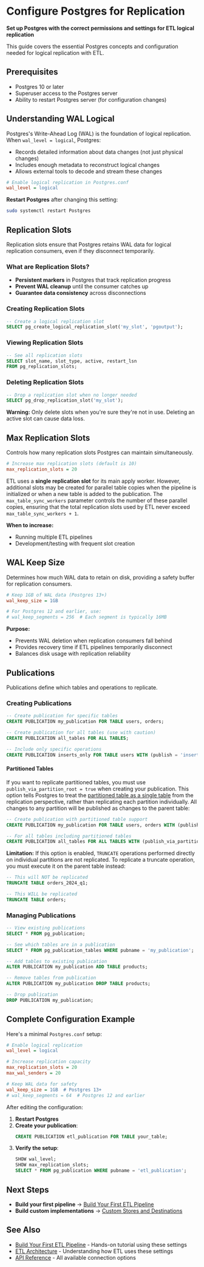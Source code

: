 # Configure Postgres for Replication

**Set up Postgres with the correct permissions and settings for ETL logical replication**

This guide covers the essential Postgres concepts and configuration needed for logical replication with ETL.

## Prerequisites

- Postgres 10 or later
- Superuser access to the Postgres server
- Ability to restart Postgres server (for configuration changes)

## Understanding WAL Logical

Postgres's Write-Ahead Log (WAL) is the foundation of logical replication. When `wal_level = logical`, Postgres:

- Records detailed information about data changes (not just physical changes)
- Includes enough metadata to reconstruct logical changes
- Allows external tools to decode and stream these changes

```ini
# Enable logical replication in Postgres.conf
wal_level = logical
```

**Restart Postgres** after changing this setting:

```bash
sudo systemctl restart Postgres
```

## Replication Slots

Replication slots ensure that Postgres retains WAL data for logical replication consumers, even if they disconnect temporarily.

### What are Replication Slots?

- **Persistent markers** in Postgres that track replication progress
- **Prevent WAL cleanup** until the consumer catches up
- **Guarantee data consistency** across disconnections

### Creating Replication Slots

```sql
-- Create a logical replication slot
SELECT pg_create_logical_replication_slot('my_slot', 'pgoutput');
```

### Viewing Replication Slots

```sql
-- See all replication slots
SELECT slot_name, slot_type, active, restart_lsn
FROM pg_replication_slots;
```

### Deleting Replication Slots

```sql
-- Drop a replication slot when no longer needed
SELECT pg_drop_replication_slot('my_slot');
```

**Warning:** Only delete slots when you're sure they're not in use. Deleting an active slot can cause data loss.

## Max Replication Slots

Controls how many replication slots Postgres can maintain simultaneously.

```ini
# Increase max replication slots (default is 10)
max_replication_slots = 20
```

ETL uses a **single replication slot** for its main apply worker. However, additional slots may be created for parallel table
copies when the pipeline is initialized or when a new table is added to the publication. The `max_table_sync_workers` parameter
controls the number of these parallel copies, ensuring that the total replication slots used by ETL never exceed `max_table_sync_workers + 1`.

**When to increase:**

- Running multiple ETL pipelines
- Development/testing with frequent slot creation

## WAL Keep Size

Determines how much WAL data to retain on disk, providing a safety buffer for replication consumers.

```ini
# Keep 1GB of WAL data (Postgres 13+)
wal_keep_size = 1GB

# For Postgres 12 and earlier, use:
# wal_keep_segments = 256  # Each segment is typically 16MB
```

**Purpose:**

- Prevents WAL deletion when replication consumers fall behind
- Provides recovery time if ETL pipelines temporarily disconnect
- Balances disk usage with replication reliability

## Publications

Publications define which tables and operations to replicate.

### Creating Publications

```sql
-- Create publication for specific tables
CREATE PUBLICATION my_publication FOR TABLE users, orders;

-- Create publication for all tables (use with caution)
CREATE PUBLICATION all_tables FOR ALL TABLES;

-- Include only specific operations
CREATE PUBLICATION inserts_only FOR TABLE users WITH (publish = 'insert');
```

#### Partitioned Tables

If you want to replicate partitioned tables, you must use `publish_via_partition_root = true` when creating your publication. This option tells Postgres to treat the [partitioned table as a single table](https://www.postgresql.org/docs/current/sql-createpublication.html#SQL-CREATEPUBLICATION-PARAMS-WITH-PUBLISH-VIA-PARTITION-ROOT) from the replication perspective, rather than replicating each partition individually. All changes to any partition will be published as changes to the parent table:

```sql
-- Create publication with partitioned table support
CREATE PUBLICATION my_publication FOR TABLE users, orders WITH (publish_via_partition_root = true);

-- For all tables including partitioned tables
CREATE PUBLICATION all_tables FOR ALL TABLES WITH (publish_via_partition_root = true);
```

**Limitation:** If this option is enabled, `TRUNCATE` operations performed directly on individual partitions are not replicated. To replicate a truncate operation, you must execute it on the parent table instead:

```sql
-- This will NOT be replicated
TRUNCATE TABLE orders_2024_q1;

-- This WILL be replicated
TRUNCATE TABLE orders;
```

### Managing Publications

```sql
-- View existing publications
SELECT * FROM pg_publication;

-- See which tables are in a publication
SELECT * FROM pg_publication_tables WHERE pubname = 'my_publication';

-- Add tables to existing publication
ALTER PUBLICATION my_publication ADD TABLE products;

-- Remove tables from publication
ALTER PUBLICATION my_publication DROP TABLE products;

-- Drop publication
DROP PUBLICATION my_publication;
```

## Complete Configuration Example

Here's a minimal `Postgres.conf` setup:

```ini
# Enable logical replication
wal_level = logical

# Increase replication capacity
max_replication_slots = 20
max_wal_senders = 20

# Keep WAL data for safety
wal_keep_size = 1GB  # Postgres 13+
# wal_keep_segments = 64  # Postgres 12 and earlier
```

After editing the configuration:

1. **Restart Postgres**
2. **Create your publication**:
   ```sql
   CREATE PUBLICATION etl_publication FOR TABLE your_table;
   ```
3. **Verify the setup**:
   ```sql
   SHOW wal_level;
   SHOW max_replication_slots;
   SELECT * FROM pg_publication WHERE pubname = 'etl_publication';
   ```

## Next Steps

- **Build your first pipeline** → [Build Your First ETL Pipeline](../tutorials/first-pipeline.md)
- **Build custom implementations** → [Custom Stores and Destinations](../tutorials/custom-implementations.md)

## See Also

- [Build Your First ETL Pipeline](../tutorials/first-pipeline.md) - Hands-on tutorial using these settings
- [ETL Architecture](../explanation/architecture.md) - Understanding how ETL uses these settings
- [API Reference](../reference/index.md) - All available connection options
